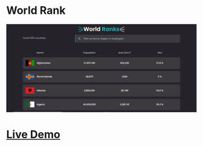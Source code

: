 <h1>World Rank</h1>

<img src="https://raw.githubusercontent.com/m-qasim-ali/world-rank/master/World-rank.PNG"/>

<h1 style="color:white"><a href="https://world-rank-2d0eb.web.app/">Live Demo</a></h1>
